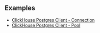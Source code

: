## Examples

* [ClickHouse Postgres Client - Connection](demos/postgres_client/src/conn.rs)
* [ClickHouse Postgres Client - Pool](demos/postgres_client/src/pool.rs)
